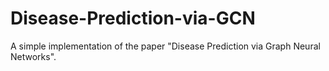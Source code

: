 # Disease-Prediction-via-GCN
A simple implementation of the paper "Disease Prediction via Graph Neural Networks".

